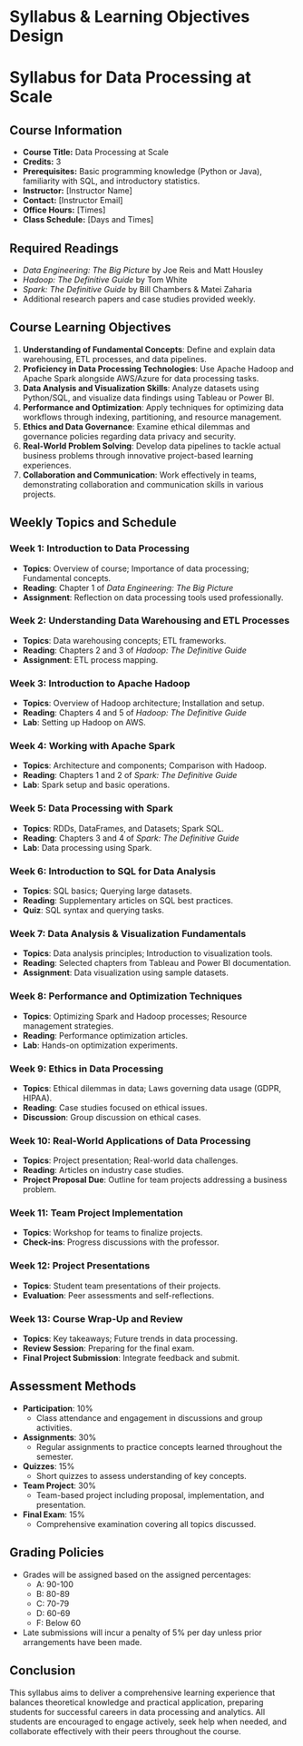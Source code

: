 Syllabus & Learning Objectives Design
=====================================

# Syllabus for Data Processing at Scale

## Course Information
- **Course Title:** Data Processing at Scale
- **Credits:** 3
- **Prerequisites:** Basic programming knowledge (Python or Java), familiarity with SQL, and introductory statistics.
- **Instructor:** [Instructor Name]
- **Contact:** [Instructor Email]
- **Office Hours:** [Times]
- **Class Schedule:** [Days and Times]

## Required Readings
- *Data Engineering: The Big Picture* by Joe Reis and Matt Housley
- *Hadoop: The Definitive Guide* by Tom White
- *Spark: The Definitive Guide* by Bill Chambers & Matei Zaharia
- Additional research papers and case studies provided weekly.

## Course Learning Objectives
1. **Understanding of Fundamental Concepts**: Define and explain data warehousing, ETL processes, and data pipelines.
2. **Proficiency in Data Processing Technologies**: Use Apache Hadoop and Apache Spark alongside AWS/Azure for data processing tasks.
3. **Data Analysis and Visualization Skills**: Analyze datasets using Python/SQL, and visualize data findings using Tableau or Power BI.
4. **Performance and Optimization**: Apply techniques for optimizing data workflows through indexing, partitioning, and resource management.
5. **Ethics and Data Governance**: Examine ethical dilemmas and governance policies regarding data privacy and security.
6. **Real-World Problem Solving**: Develop data pipelines to tackle actual business problems through innovative project-based learning experiences.
7. **Collaboration and Communication**: Work effectively in teams, demonstrating collaboration and communication skills in various projects.

## Weekly Topics and Schedule

### Week 1: Introduction to Data Processing
- **Topics**: Overview of course; Importance of data processing; Fundamental concepts.
- **Reading**: Chapter 1 of *Data Engineering: The Big Picture*
- **Assignment**: Reflection on data processing tools used professionally.

### Week 2: Understanding Data Warehousing and ETL Processes
- **Topics**: Data warehousing concepts; ETL frameworks.
- **Reading**: Chapters 2 and 3 of *Hadoop: The Definitive Guide*
- **Assignment**: ETL process mapping.

### Week 3: Introduction to Apache Hadoop
- **Topics**: Overview of Hadoop architecture; Installation and setup.
- **Reading**: Chapters 4 and 5 of *Hadoop: The Definitive Guide*
- **Lab**: Setting up Hadoop on AWS.

### Week 4: Working with Apache Spark
- **Topics**: Architecture and components; Comparison with Hadoop.
- **Reading**: Chapters 1 and 2 of *Spark: The Definitive Guide*
- **Lab**: Spark setup and basic operations.

### Week 5: Data Processing with Spark
- **Topics**: RDDs, DataFrames, and Datasets; Spark SQL.
- **Reading**: Chapters 3 and 4 of *Spark: The Definitive Guide*
- **Lab**: Data processing using Spark.

### Week 6: Introduction to SQL for Data Analysis
- **Topics**: SQL basics; Querying large datasets.
- **Reading**: Supplementary articles on SQL best practices.
- **Quiz**: SQL syntax and querying tasks.

### Week 7: Data Analysis & Visualization Fundamentals
- **Topics**: Data analysis principles; Introduction to visualization tools.
- **Reading**: Selected chapters from Tableau and Power BI documentation.
- **Assignment**: Data visualization using sample datasets.

### Week 8: Performance and Optimization Techniques
- **Topics**: Optimizing Spark and Hadoop processes; Resource management strategies.
- **Reading**: Performance optimization articles.
- **Lab**: Hands-on optimization experiments.

### Week 9: Ethics in Data Processing
- **Topics**: Ethical dilemmas in data; Laws governing data usage (GDPR, HIPAA).
- **Reading**: Case studies focused on ethical issues.
- **Discussion**: Group discussion on ethical cases.

### Week 10: Real-World Applications of Data Processing
- **Topics**: Project presentation; Real-world data challenges.
- **Reading**: Articles on industry case studies.
- **Project Proposal Due**: Outline for team projects addressing a business problem.

### Week 11: Team Project Implementation
- **Topics**: Workshop for teams to finalize projects.
- **Check-ins**: Progress discussions with the professor.

### Week 12: Project Presentations
- **Topics**: Student team presentations of their projects.
- **Evaluation**: Peer assessments and self-reflections.

### Week 13: Course Wrap-Up and Review
- **Topics**: Key takeaways; Future trends in data processing.
- **Review Session**: Preparing for the final exam.
- **Final Project Submission**: Integrate feedback and submit.

## Assessment Methods
- **Participation**: 10%
  - Class attendance and engagement in discussions and group activities.
- **Assignments**: 30%
  - Regular assignments to practice concepts learned throughout the semester.
- **Quizzes**: 15%
  - Short quizzes to assess understanding of key concepts.
- **Team Project**: 30%
  - Team-based project including proposal, implementation, and presentation.
- **Final Exam**: 15%
  - Comprehensive examination covering all topics discussed.

## Grading Policies
- Grades will be assigned based on the assigned percentages:
  - A: 90-100
  - B: 80-89
  - C: 70-79
  - D: 60-69
  - F: Below 60
- Late submissions will incur a penalty of 5% per day unless prior arrangements have been made.

## Conclusion
This syllabus aims to deliver a comprehensive learning experience that balances theoretical knowledge and practical application, preparing students for successful careers in data processing and analytics. All students are encouraged to engage actively, seek help when needed, and collaborate effectively with their peers throughout the course.